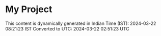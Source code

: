 # My Project

This content is dynamically generated in Indian Time (IST): 2024-03-22 08:21:23 IST
Converted to UTC: 2024-03-22 02:51:23 UTC
